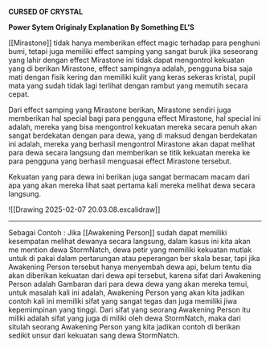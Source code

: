  **CURSED OF CRYSTAL**

**Power Sytem Originaly Explanation By Something EL’S**

[[Mirastone]]  tidak hanya memberikan effect magic terhadap para penghuni bumi, tetapi juga memiliki effect samping yang sangat buruk jika seseorang yang lahir dengan effect Mirastone ini tidak dapat mengontrol kekuatan yang di berikan Mirastone, effect sampingnya adalah, pengguna bisa saja mati dengan fisik kering dan memiliki kulit yang keras sekeras kristal, pupil mata yang sudah tidak lagi terlihat dengan rambut yang memutih secara cepat.

Dari effect samping yang Mirastone berikan, Mirastone sendiri juga memberikan hal special bagi para pengguna effect Mirastone, hal special ini adalah, mereka yang bisa mengontrol kekuatan mereka secara penuh akan sangat berdekatan dengan para dewa, yang di maksud dengan berdekatan ini adalah, mereka yang berhasil mengontrol Mirastone akan dapat melihat para dewa secara langsung dan memberikan se titik kekuatan mereka ke para pengguna yang berhasil menguasai effect Mirastone tersebut.

Kekuatan yang para dewa ini berikan juga sangat bermacam macam dari apa yang akan mereka lihat saat pertama kali mereka melihat dewa secara langsung.

![[Drawing 2025-02-07 20.03.08.excalidraw]] 

---

Sebagai Contoh : Jika [[Awakening Person]] sudah dapat memiliki kesempatan melihat dewanya secara langsung, dalam kasus ini kita akan me mention dewa StormNatch, dewa petir yang memiliki kekuatan mutlak untuk di pakai dalam pertarungan atau peperangan ber skala besar, tapi jika Awakening Person tersebut hanya menyembah dewa api, belum tentu dia akan diberikan kekuatan dari dewa api tersebut, karena sifat dari Awakening Person adalah Gambaran dari para dewa dewa yang akan mereka temui, untuk masalah kali ini adalah, Awakening Person yang akan kita jadikan contoh kali ini memiliki sifat yang sangat tegas dan juga memiliki jiwa kepemimpinan yang tinggi. Dari sifat yang seorang Awakening Person itu miliki adalah sifat yang juga di miliki oleh dewa StormNatch, maka dari situlah seorang Awakening Person yang kita jadikan contoh di berikan sedikit unsur dari kekuatan sang dewa StormNatch.